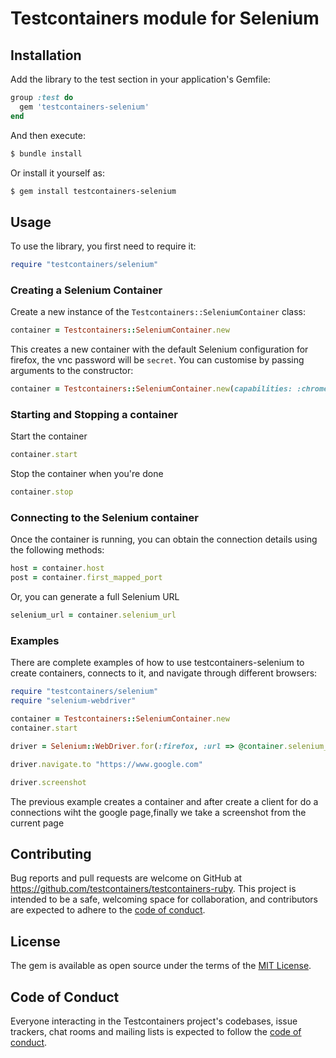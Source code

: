 # Testcontainers module for Selenium

## Installation

Add the library to the test section in your application's Gemfile:

```ruby
group :test do
  gem 'testcontainers-selenium'
end
```

And then execute:

```bash
$ bundle install
```

Or install it yourself as:

```bash
$ gem install testcontainers-selenium
```

## Usage

To use the library, you first need to require it:

```ruby
require "testcontainers/selenium"
```


### Creating a Selenium Container

Create a new instance of the `Testcontainers::SeleniumContainer` class:

```ruby
container = Testcontainers::SeleniumContainer.new
```

This creates a new container with the default Selenium configuration for firefox, the vnc password will be `secret`. You can customise by passing arguments to the constructor:

```ruby
container = Testcontainers::SeleniumContainer.new(capabilities: :chrome, vnc_no_password: true)
```

### Starting and Stopping a container

Start the container

```ruby
container.start
```

Stop the container when you're done

```ruby
container.stop
```

### Connecting to the Selenium container

Once the container is running, you can obtain the connection details using the following methods:


```ruby
host = container.host
post = container.first_mapped_port
```

Or, you can generate a full Selenium URL


```ruby
selenium_url = container.selenium_url
```

### Examples

There are complete examples of how to use testcontainers-selenium to create containers, connects to it, and navigate through different browsers:


```ruby
require "testcontainers/selenium"
require "selenium-webdriver"

container = Testcontainers::SeleniumContainer.new
container.start

driver = Selenium::WebDriver.for(:firefox, :url => @container.selenium_url)

driver.navigate.to "https://www.google.com"

driver.screenshot
```

The previous example creates a container and after create a client for do a connections wiht the google page,finally we take a screenshot from the current page

## Contributing

Bug reports and pull requests are welcome on GitHub at https://github.com/testcontainers/testcontainers-ruby. This project is intended to be a safe, welcoming space for collaboration, and contributors are expected to adhere to the [code of conduct](https://github.com/testcontainers/testcontainers-ruby/blob/main/CODE_OF_CONDUCT.md).

## License

The gem is available as open source under the terms of the [MIT License](https://opensource.org/licenses/MIT).

## Code of Conduct

Everyone interacting in the Testcontainers project's codebases, issue trackers, chat rooms and mailing lists is expected to follow the [code of conduct](https://github.com/testcontainers/testcontainers-ruby/blob/main/CODE_OF_CONDUCT.md).
